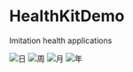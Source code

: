 # HealthKitDemo
Imitation health applications

![日](https://github.com/MarsCWD/HealthKitDemo/blob/master/MyHealthModule/Images/IMG_0420.jpg)
![周](https://github.com/MarsCWD/HealthKitDemo/blob/master/MyHealthModule/Images/IMG_0421.jpg)
![月](https://github.com/MarsCWD/HealthKitDemo/blob/master/MyHealthModule/Images/IMG_0422.jpg)
![年](https://github.com/MarsCWD/HealthKitDemo/blob/master/MyHealthModule/Images/IMG_0423.jpg)
